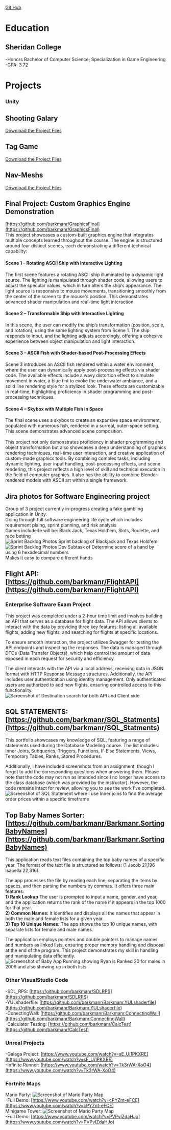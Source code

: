[Git Hub](https://github.com/barkmanr/Barkmanr.GithubPortfolio)
# Education
## Sheridan College 
  -Honors Bachelor of Computer Science; Specialization in Game Engineering <br/>
  -GPA: 3.72

# Projects

### Unity
## Shooting Galary
<a href="https://github.com/barkmanr/Barkmanr.GithubPortfolio/blob/main/assets/ShootingGalary.unitypackage" download>
  Download the Project Files
</a>

## Tag Game
<a href="assets/Tag.unitypackage" download>
  Download the Project Files
</a>

## Nav-Meshs
<a href="https://github.com/barkmanr/Barkmanr.GithubPortfolio/blob/main/assets/ShootingGalary.unitypackage" download>
  Download the Project Files
</a>


## Final Project: Custom Graphics Engine Demonstration
[https://github.com/barkmanr/GraphicsFinal](https://github.com/barkmanr/GraphicsFinal)
<br>
This project showcases a custom-built graphics engine that integrates multiple concepts learned throughout the course. The engine is structured around four distinct scenes, each demonstrating a different technical capability: <br>
#### Scene 1 – Rotating ASCII Ship with Interactive Lighting
The first scene features a rotating ASCII ship illuminated by a dynamic light source. The lighting is manipulated through shader code, allowing users to adjust the specular values, which in turn alters the ship’s appearance. The light source is responsive to mouse movements, transitioning smoothly from the center of the screen to the mouse's position. This demonstrates advanced shader manipulation and real-time light interaction.
<br>
#### Scene 2 – Transformable Ship with Interactive Lighting
In this scene, the user can modify the ship’s transformation (position, scale, and rotation), using the same lighting system from Scene 1. The ship responds to input, and the lighting adjusts accordingly, offering a cohesive experience between object manipulation and light interaction.
<br>
#### Scene 3 – ASCII Fish with Shader-based Post-Processing Effects
Scene 3 introduces an ASCII fish rendered within a water environment, where the user can dynamically apply post-processing effects via shader code. The available effects include a wavy distortion effect to simulate movement in water, a blue tint to evoke the underwater ambiance, and a solid line rendering style for a stylized look. These effects are customizable in real-time, highlighting proficiency in shader programming and post-processing techniques.
<br>
#### Scene 4 – Skybox with Multiple Fish in Space
The final scene uses a skybox to create an expansive space environment, populated with numerous fish, rendered in a surreal, outer-space setting. This scene demonstrates advanced scene composition.
<br> <br>
This project not only demonstrates proficiency in shader programming and object transformation but also showcases a deep understanding of graphics rendering techniques, real-time user interaction, and creative application of custom-made graphics tools. By combining complex tasks, including dynamic lighting, user input handling, post-processing effects, and scene rendering, this project reflects a high level of skill and technical execution in the field of computer graphics. It also has the ability to combine Blender-rendered models with ASCII art within a single framework.
<br>

## Jira photos for Software Engineering project
Group of 3 project currently in-progress creating a fake gambling application in Unity. <br/>
Going through full software engineering life cycle which includes requirement plaing, sprint planning, and risk analysis <br/>
Games includede will be: Black Jack, Texas Hold'em, Slots, Roulette, and race betting <br/>
![Sprint Backlog Photos](assets/img/Jira1.png)
Sprint backlog of Blackjack and Texas Hold'em <br/>
![Sprint Backlog Photos](assets/img/Jira2.png)
Dev Subtask of Determine score of a hand by using 6 hexadecimal numbers <br>
Makes it easy to compare different hands <br>


## Flight API: [https://github.com/barkmanr/FlightAPI](https://github.com/barkmanr/FlightAPI) <br/>
### Enterprise Software Exam Project
This project was completed under a 2-hour time limit and involves building an API that serves as a database for flight data. The API allows clients to interact with the data by providing three key features: listing all available flights, adding new flights, and searching for flights at specific locations.

To ensure smooth interaction, the project utilizes Swagger for testing the API endpoints and inspecting the responses. The data is managed through DTOs (Data Transfer Objects), which help control the amount of data exposed in each request for security and efficiency.

The client interacts with the API via a local address, receiving data in JSON format with HTTP Response Message structures. Additionally, the API includes user authentication using identity management. Only authenticated users are authorized to add new flights, ensuring controlled access to this functionality.
![Screenshot of Destination search for both API and Client side](assets/img/API.png)
<br/>

## SQL STATEMENTS: [https://github.com/barkmanr/SQL_Statments](https://github.com/barkmanr/SQL_Statments) <br/>
This portfolio showcases my knowledge of SQL, featuring a range of statements used during the Database Modeling course. The list includes: Inner Joins, Subqueries, Triggers, Functions, If-Else Statements, Views, Temporary Tables, Ranks, Stored Procedures.

Additionally, I have included screenshots from an assignment, though I forgot to add the corresponding questions when answering them. Please note that the code may not run as intended since I no longer have access to the class database (which was provided by the instructor). However, the code remains intact for review, allowing you to see the work I've completed.
![Screenshot of SQL Statement where I use Inner joins to find the average order prices within a specific timeframe](assets/img/SQL.png)
<br/>
## Top Baby Names Sorter: [https://github.com/barkmanr/Barkmanr.SortingBabyNames](https://github.com/barkmanr/Barkmanr.SortingBabyNames) <br/>
This application reads text files containing the top baby names of a specific year. The format of the text file is structured as follows: (1 Jacob 21,196 Isabella 22,316).

The app processes the file by reading each line, separating the items by spaces, and then parsing the numbers by commas. It offers three main features: <br/>
**1) Rank Lookup** The user is prompted to input a name, gender, and year, and the application returns the rank of the name if it appears in the top 1000 for that year. <br/>
**2) Common Names:** It identifies and displays all the names that appear in both the male and female lists for a given year.<br/>
**3) Top 10 Unique Names:** The app shows the top 10 unique names, with separate lists for female and male names.

The application employs pointers and double pointers to manage names and numbers as linked lists, ensuring proper memory handling and disposal at the end of the program. This project demonstrates my skill in handling and manipulating data efficiently.
![Screenshot of Baby App Running showing Ryan is Ranked 20 for males in 2009 and also showing up in both lists](assets/img/Baby.png)
<br/>

### Other VisualStudio Code
  -SDL_RPS: [https://github.com/barkmanr/SDLRPS](https://github.com/barkmanr/SDLRPS)
  <br/>
  -YULshaderfile: [https://github.com/barkmanr/Barkmanr.YULshaderfile](https://github.com/barkmanr/Barkmanr.YULshaderfile)
<br/>
  -ConectingWall: [https://github.com/barkmanr/Barkmanr.ConnectingWall](https://github.com/barkmanr/Barkmanr.ConnectingWall)
  <br>
  -Calculator Testing: [https://github.com/barkmanr/CalcTest](https://github.com/barkmanr/CalcTest)

### Unreal Projects
  -Galaga Project: [https://www.youtube.com/watch?v=sE_Ui1PKXRE](https://www.youtube.com/watch?v=sE_Ui1PKXRE)
  <br/>
  -Infinite Runner: [https://www.youtube.com/watch?v=Tk3rWA-XoO4](https://www.youtube.com/watch?v=Tk3rWA-XoO4)

### Fortnite Maps
Mario Party:
![Screenshot of Mario Party Map](assets/img/MarioPartyMap.jpg)
  <br/>-Full Demo:   [https://www.youtube.com/watch?v=cPYZnt-eFCE](https://www.youtube.com/watch?v=cPYZnt-eFCE)
<br/>
Minigame Tower:
![Screenshot of Mario Party Map](assets/img/TowerMap.jpg)
  <br/>-Full Demo: [https://www.youtube.com/watch?v=PVPvIZdaHJo](https://www.youtube.com/watch?v=PVPvIZdaHJo)
